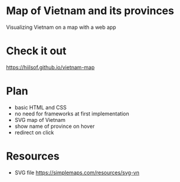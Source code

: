 # Map of Vietnam and its provinces
Visualizing Vietnam on a map with a web app

# Check it out
https://hiilsof.github.io/vietnam-map

# Plan
- basic HTML and CSS
- no need for frameworks at first implementation
- SVG map of Vietnam
- show name of province on hover
- redirect on click 

# Resources
- SVG file https://simplemaps.com/resources/svg-vn
